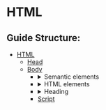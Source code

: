 # HTML

## Guide Structure:

* [HTML](#html)
   * [Head](head.md)
   * [Body](Body.md)
      *  <details>
            <summary>Semantic elements</summary>
            <ul>
               <li><a href="Body.md#navigation">nav</a> </li>
               <li><a href="#header">header</a></li>
               <li><a href="#form">form</a></li>
               <li><a href="#footer">footer</a></li>
               <li><a href="#main">main</a></li>
            </ul>
         </details>
      *  <details>
            <summary>HTML elements</summary>
            <ul>
               <li><a href="#a">a</a></li>
               <li><a href="#br">br</a></li>
               <li><a href="#button">button</a></li>
               <li><a href="#div">div</a></li>
               <li><a href="#hr">hr</a></li>
               <li><a href="#img">img</a></li>
               <li><a href="#input">input</a></li>
               <li><a href="#label">label</a></li>
               <li><a href="#p">p</a></li>
               <li><a href="#table">table</a></li>
               <li><a href="#ul">ul</a> or <a href="#ol">ol</a></li>
               <li><a href="#video">video</a></li>
            </ul>
         </details>
      *  <details>
            <summary>Heading</summary>
            <ul>
               <li><a href="#h1">h1</a> </li>
               <li><a href="#h2">h2</a></li>
               <li><a href="#h3">h3</a></li>
               <li><a href="#h4">h4</a></li>
               <li><a href="#h5">h5</a></li>
            </ul>
         </details>
      * [Script](#script)
